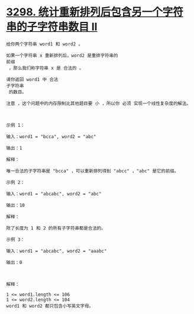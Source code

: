 # [3298. 统计重新排列后包含另一个字符串的子字符串数目 II](https://leetcode.cn/problems/count-substrings-that-can-be-rearranged-to-contain-a-string-ii/description/)
```
给你两个字符串 word1 和 word2 。

如果一个字符串 x 重新排列后，word2 是重排字符串的 
前缀
 ，那么我们称字符串 x 是 合法的 。

请你返回 word1 中 合法 
子字符串
 的数目。

注意 ，这个问题中的内存限制比其他题目要 小 ，所以你 必须 实现一个线性复杂度的解法。

 

示例 1：

输入：word1 = "bcca", word2 = "abc"

输出：1

解释：

唯一合法的子字符串是 "bcca" ，可以重新排列得到 "abcc" ，"abc" 是它的前缀。

示例 2：

输入：word1 = "abcabc", word2 = "abc"

输出：10

解释：

除了长度为 1 和 2 的所有子字符串都是合法的。

示例 3：

输入：word1 = "abcabc", word2 = "aaabc"

输出：0

 

解释：

1 <= word1.length <= 106
1 <= word2.length <= 104
word1 和 word2 都只包含小写英文字母。
```
